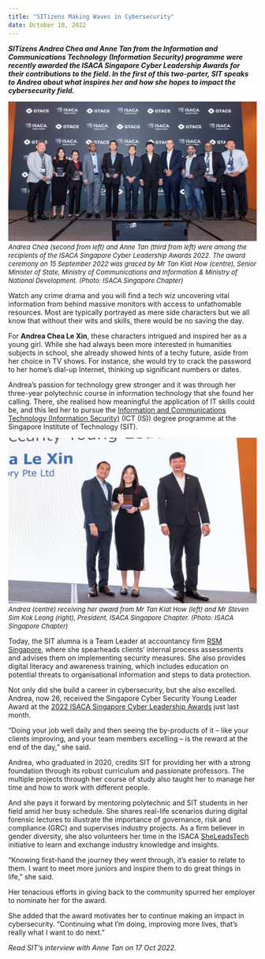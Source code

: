 ```yaml
---
title: "SITizens Making Waves in Cybersecurity"
date: October 10, 2022
---
```


***SITizens Andrea Chea and Anne Tan from the Information and Communications Technology (Information Security) programme were recently awarded the ISACA Singapore Cyber Leadership Awards for their contributions to the field. In the first of this two-parter, SIT speaks to Andrea about what inspires her and how she hopes to impact the cybersecurity field.***

![ISACA SG 2022 Award Winners](./isacasg2022awardwinners.jpg)
*<font size = 2>Andrea Chea (second from left) and Anne Tan (third from left) were among the recipients of the ISACA Singapore Cyber Leadership Awards 2022. The award ceremony on 15 September 2022 was graced by Mr Tan Kiat How (centre), Senior Minister of State, Ministry of Communications and Information & Ministry of National Development. (Photo: ISACA Singapore Chapter)*</font>

Watch any crime drama and you will find a tech wiz uncovering vital information from behind massive monitors with access to unfathomable resources. Most are typically portrayed as mere side characters but we all know that without their wits and skills, there would be no saving the day.

For **Andrea Chea Le Xin**, these characters intrigued and inspired her as a young girl. While she had always been more interested in humanities subjects in school, she already showed hints of a techy future, aside from her choice in TV shows. For instance, she would try to crack the password to her home’s dial-up Internet, thinking up significant numbers or dates.

Andrea’s passion for technology grew stronger and it was through her three-year polytechnic course in information technology that she found her calling. There, she realised how meaningful the application of IT skills could be, and this led her to pursue the [Information and Communications Technology (Information Security)](https://www.singaporetech.edu.sg/undergraduate-programmes/information-and-communications-technology-information-security "ICT(IS)") (ICT (IS)) degree programme at the Singapore Institute of Technology (SIT).

![Award Winer Andrea](./awardwinerandrea.jpg)
<font size=2>*Andrea (centre) receiving her award from Mr Tan Kiat How (left) and Mr Steven Sim Kok Leong (right), President, ISACA Singapore Chapter. (Photo: ISACA Singapore Chapter)*</font>

Today, the SIT alumna is a Team Leader at accountancy firm [RSM Singapore](https://www.rsm.global/singapore/ "RSM SG"), where she spearheads clients’ internal process assessments and advises them on implementing security measures. She also provides digital literacy and awareness training, which includes education on potential threats to organisational information and steps to data protection.

Not only did she build a career in cybersecurity, but she also excelled. Andrea, now 26, received the Singapore Cyber Security Young Leader Award at the [2022 ISACA Singapore Cyber Leadership Awards](https://engage.isaca.org/singaporechapter/isacaawards/awards2022 "ISACA Awards") just last month.

“Doing your job well daily and then seeing the by-products of it – like your clients improving, and your team members excelling – is the reward at the end of the day,” she said.

Andrea, who graduated in 2020, credits SIT for providing her with a strong foundation through its robust curriculum and passionate professors. The multiple projects through her course of study also taught her to manage her time and how to work with different people.

And she pays it forward by mentoring polytechnic and SIT students in her field amid her busy schedule. She shares real-life scenarios during digital forensic lectures to illustrate the importance of governance, risk and compliance (GRC) and supervises industry projects. As a firm believer in gender diversity, she also volunteers her time in the ISACA [SheLeadsTech](https://engage.isaca.org/events/sheleadstechevents "SheLeadsTech") initiative to learn and exchange industry knowledge and insights.

 “Knowing first-hand the journey they went through, it’s easier to relate to them. I want to meet more juniors and inspire them to do great things in life,” she said.

Her tenacious efforts in giving back to the community spurred her employer to nominate her for the award.

She added that the award motivates her to continue making an impact in cybersecurity. “Continuing what I’m doing, improving more lives, that’s really what I want to do next.”

 

*Read SIT’s interview with Anne Tan on 17 Oct 2022.*

